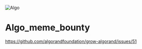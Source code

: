 ![Algo](https://user-images.githubusercontent.com/26249939/122006624-aaf6e480-cdd4-11eb-9040-8dd323934166.jpg)
# Algo_meme_bounty
https://github.com/algorandfoundation/grow-algorand/issues/51
